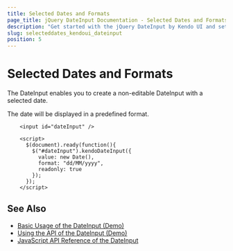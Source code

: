 ```yaml
---
title: Selected Dates and Formats
page_title: jQuery DateInput Documentation - Selected Dates and Formats
description: "Get started with the jQuery DateInput by Kendo UI and set its selected date and format."
slug: selecteddates_kendoui_dateinput
position: 5
---
```


# Selected Dates and Formats

The DateInput enables you to create a non-editable DateInput with a selected date.

The date will be displayed in a predefined format.

```dojo
    <input id="dateInput" />

    <script>
      $(document).ready(function(){
        $("#dateInput").kendoDateInput({
          value: new Date(),
          format: "dd/MM/yyyy",
          readonly: true
        });
      });
    </script>
```

## See Also

* [Basic Usage of the DateInput (Demo)](https://demos.telerik.com/kendo-ui/dateinput/index)
* [Using the API of the DateInput (Demo)](https://demos.telerik.com/kendo-ui/dateinput/api)
* [JavaScript API Reference of the DateInput](/api/javascript/ui/dateinput)
